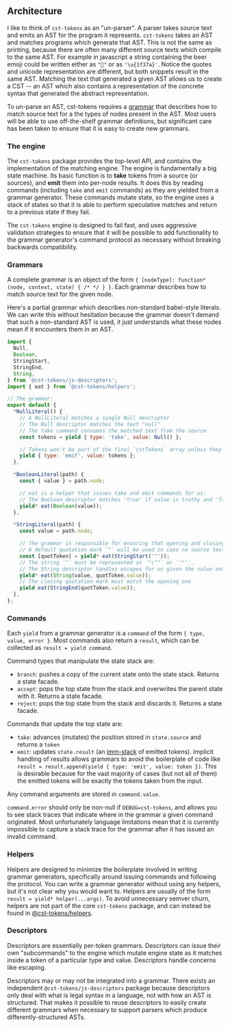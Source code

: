 ## Architecture

I like to think of `cst-tokens` as an "un-parser". A parser takes source text and emits an AST for the program it represents. `cst-tokens` takes an AST and matches programs which generate that AST. This is not the same as printing, because there are often many different source texts which compile to the same AST. For example in javascript a string containing the beer emoji could be written either as `"🍺"` or as `'\u{1f37a}'`. Notice the quotes and unicode representation are different, but both snippets result in the same AST. Matching the text that generated a given AST allows us to create a CST -- an AST which also contains a representation of the concrete syntax that generated the abstract representation.

To un-parse an AST, cst-tokens requires a [grammar](#grammars) that describes how to match source text for a the types of nodes present in the AST. Most users will be able to use off-the-shelf grammar definitions, but significant care has been taken to ensure that it is easy to create new grammars.

### The engine

The `cst-tokens` package provides the top-level API, and contains the implementation of the matching engine. The engine is fundamentally a big state machine. Its basic function is to **take** tokens from a source (or sources), and **emit** them into per-node results. It does this by reading commands (including `take` and `emit` commands) as they are yielded from a grammar generator. These commands mutate state, so the engine uses a stack of states so that it is able to perform speculative matches and return to a previous state if they fail.

The `cst-tokens` engine is designed to fail fast, and uses aggressive validation strategies to ensure that it will be possible to add functionality to the grammar generator's command protocol as necessary without breaking backwards compatibility.

### Grammars

A complete grammar is an object of the form `{ [nodeType]: function*(node, context, state) { /* */ } }`. Each grammar describes how to match source text for the given node.

Here's a partial grammar which describes non-standard babel-style literals. We can write this without hesitation because the grammar doesn't demand that such a non-standard AST is used, it just understands what these nodes mean if it encounters them in an AST.

```js
import {
  Null,
  Boolean,
  StringStart,
  StringEnd,
  String,
} from '@cst-tokens/js-descriptors';
import { eat } from '@cst-tokens/helpers';

// The grammar:
export default {
  *NullLiteral() {
    // A NullLiteral matches a single Null descriptor
    // The Null descriptor matches the text "null"
    // The take command consumes the matched text from the source
    const tokens = yield { type: 'take', value: Null() };

    // Tokens won't be part of the final `cstTokens` array unless they are emitted
    yield { type: 'emit', value: tokens };
  },

  *BooleanLiteral(path) {
    const { value } = path.node;

    // eat is a helper that issues take and emit commands for us.
    // The Boolean descriptor matches 'true' if value is truthy and 'false' otherwise
    yield* eat(Boolean(value));
  },

  *StringLiteral(path) {
    const value = path.node;

    // The grammar is responsible for ensuring that opening and closing string quotes match
    // A default quotation mark `"` will be used in case no source text is present
    const [quotToken] = yield* eat(StringStart('"'));
    // The string `"` must be represented as `"\""` or `'"'`.
    // The String descriptor handles escapes for us given the value and quote type
    yield* eat(String(value, quotToken.value));
    // The closing quotation mark must match the opening one
    yield eat(StringEnd(quotToken.value));
  },
};
```

### Commands

Each `yield` from a grammar generator is a `command` of the form `{ type, value, error }`. Most commands also return a `result`, which can be collected as `result = yield command`.

Command types that manipulate the state stack are:

- `branch`: pushes a copy of the current state onto the state stack. Returns a state facade.
- `accept`: pops the top state from the stack and overwrites the parent state with it. Returns a state facade.
- `reject`: pops the top state from the stack and discards it. Returns a state facade.

Commands that update the top state are:

- `take`: advances (mutates) the position stored in `state.source` and returns a `token`
- `emit`: updates `state.result` (an [imm-stack](https://github.com/iter-tools/imm-stack) of emitted tokens). Implicit handling of results allows grammars to avoid the boilerplate of code like `result = result.append(yield { type: 'emit', value: token })`. This is desirable because for the vast majority of cases (but not all of them) the emitted tokens will be exactly the tokens taken from the input.

Any command arguments are stored in `command.value`.

`command.error` should only be non-null if `DEBUG=cst-tokens`, and allows you to see stack traces that indicate where in the grammar a given command originated. Most unfortunately language limitations mean that it is currently impossible to capture a stack trace for the grammar after it has issued an invalid command.

### Helpers

Helpers are designed to minimize the boilerplate involved in writing grammar generators, specifically around issuing commands and following the protocol. You can write a grammar generator without using any helpers, but it's not clear why you would want to. Helpers are usually of the form `result = yield* helper(...args)`. To avoid unnecessary semver churn, helpers are not part of the core `cst-tokens` package, and can instead be found in [@cst-tokens/helpers](https://github.com/js-cst-tokens/helpers).

### Descriptors

Descriptors are essentially per-token grammars. Descriptors can issue their own "subcommands" to the engine which mutate engine state as it matches inside a token of a particular type and value. Descriptors handle concerns like escaping.

Descriptors may or may not be integrated into a grammar. There exists an independent `@cst-tokens/js-descriptors` package because descriptors only deal with what is legal syntax in a language, not with how an AST is structured. That makes it possible to reuse descriptors to easily create different grammars when necessary to support parsers which produce differently-structured ASTs.
